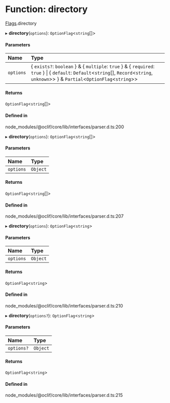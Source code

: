 # Function: directory

[Flags](../modules/Flags.md).directory

▸ **directory**(`options`): `OptionFlag`<`string`[]\>

#### Parameters

| Name | Type |
| :------ | :------ |
| `options` | { `exists?`: `boolean`  } & { `multiple`: ``true``  } & { `required`: ``true``  } \| { `default`: `Default`<`string`[], `Record`<`string`, `unknown`\>\>  } & `Partial`<`OptionFlag`<`string`\>\> |

#### Returns

`OptionFlag`<`string`[]\>

#### Defined in

node_modules/@oclif/core/lib/interfaces/parser.d.ts:200

▸ **directory**(`options`): `OptionFlag`<`string`[]\>

#### Parameters

| Name | Type |
| :------ | :------ |
| `options` | `Object` |

#### Returns

`OptionFlag`<`string`[]\>

#### Defined in

node_modules/@oclif/core/lib/interfaces/parser.d.ts:207

▸ **directory**(`options`): `OptionFlag`<`string`\>

#### Parameters

| Name | Type |
| :------ | :------ |
| `options` | `Object` |

#### Returns

`OptionFlag`<`string`\>

#### Defined in

node_modules/@oclif/core/lib/interfaces/parser.d.ts:210

▸ **directory**(`options?`): `OptionFlag`<`string`\>

#### Parameters

| Name | Type |
| :------ | :------ |
| `options?` | `Object` |

#### Returns

`OptionFlag`<`string`\>

#### Defined in

node_modules/@oclif/core/lib/interfaces/parser.d.ts:215

